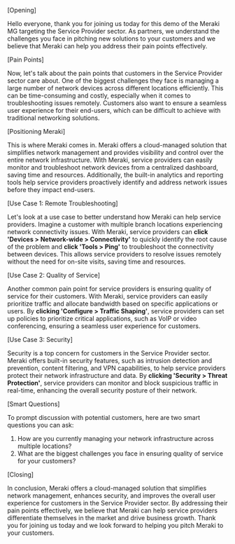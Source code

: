 [Opening]

Hello everyone, thank you for joining us today for this demo of the Meraki MG targeting the Service Provider sector. As partners, we understand the challenges you face in pitching new solutions to your customers and we believe that Meraki can help you address their pain points effectively. 

[Pain Points]

Now, let's talk about the pain points that customers in the Service Provider sector care about. One of the biggest challenges they face is managing a large number of network devices across different locations efficiently. This can be time-consuming and costly, especially when it comes to troubleshooting issues remotely. Customers also want to ensure a seamless user experience for their end-users, which can be difficult to achieve with traditional networking solutions. 

[Positioning Meraki]

This is where Meraki comes in. Meraki offers a cloud-managed solution that simplifies network management and provides visibility and control over the entire network infrastructure. With Meraki, service providers can easily monitor and troubleshoot network devices from a centralized dashboard, saving time and resources. Additionally, the built-in analytics and reporting tools help service providers proactively identify and address network issues before they impact end-users. 

[Use Case 1: Remote Troubleshooting]

Let's look at a use case to better understand how Meraki can help service providers. Imagine a customer with multiple branch locations experiencing network connectivity issues. With Meraki, service providers can **click 'Devices > Network-wide > Connectivity'** to quickly identify the root cause of the problem and **click 'Tools > Ping'** to troubleshoot the connectivity between devices. This allows service providers to resolve issues remotely without the need for on-site visits, saving time and resources.

[Use Case 2: Quality of Service]

Another common pain point for service providers is ensuring quality of service for their customers. With Meraki, service providers can easily prioritize traffic and allocate bandwidth based on specific applications or users. By **clicking 'Configure > Traffic Shaping'**, service providers can set up policies to prioritize critical applications, such as VoIP or video conferencing, ensuring a seamless user experience for customers.

[Use Case 3: Security]

Security is a top concern for customers in the Service Provider sector. Meraki offers built-in security features, such as intrusion detection and prevention, content filtering, and VPN capabilities, to help service providers protect their network infrastructure and data. By **clicking 'Security > Threat Protection'**, service providers can monitor and block suspicious traffic in real-time, enhancing the overall security posture of their network.

[Smart Questions]

To prompt discussion with potential customers, here are two smart questions you can ask:
1. How are you currently managing your network infrastructure across multiple locations?
2. What are the biggest challenges you face in ensuring quality of service for your customers?

[Closing]

In conclusion, Meraki offers a cloud-managed solution that simplifies network management, enhances security, and improves the overall user experience for customers in the Service Provider sector. By addressing their pain points effectively, we believe that Meraki can help service providers differentiate themselves in the market and drive business growth. Thank you for joining us today and we look forward to helping you pitch Meraki to your customers.